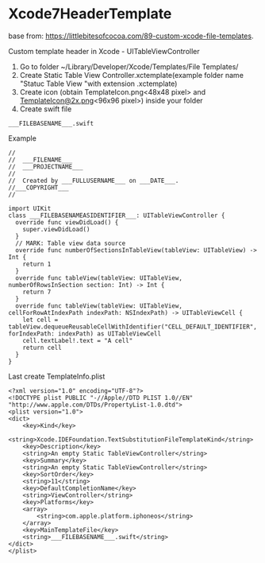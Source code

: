 # Xcode7HeaderTemplate
base from: https://littlebitesofcocoa.com/89-custom-xcode-file-templates.

Custom template header in Xcode - UITableViewController
1. Go to folder ~/Library/Developer/Xcode/Templates/File Templates/
2. Create Static Table View Controller.xctemplate(example folder name "Statuc Table View "with extension .xctemplate)
3. Create icon (obtain TemplateIcon.png<48x48 pixel> and TemplateIcon@2x.png<96x96 pixel>) inside your folder
4. Create swift file 
```shell
___FILEBASENAME___.swift
```
Example
```shell
//
//  ___FILENAME___
//  ___PROJECTNAME___
//
//  Created by ___FULLUSERNAME___ on ___DATE___.
//___COPYRIGHT___
//

import UIKit
class ___FILEBASENAMEASIDENTIFIER___: UITableViewController {
  override func viewDidLoad() {
    super.viewDidLoad()
  }
  // MARK: Table view data source
  override func numberOfSectionsInTableView(tableView: UITableView) -> Int {
    return 1
  }
  override func tableView(tableView: UITableView, numberOfRowsInSection section: Int) -> Int {
    return 7
  }
  override func tableView(tableView: UITableView, cellForRowAtIndexPath indexPath: NSIndexPath) -> UITableViewCell {
    let cell = tableView.dequeueReusableCellWithIdentifier("CELL_DEFAULT_IDENTIFIER", forIndexPath: indexPath) as UITableViewCell
    cell.textLabel!.text = "A cell"
    return cell
  }
}
```
Last create TemplateInfo.plist
```shell
<?xml version="1.0" encoding="UTF-8"?>
<!DOCTYPE plist PUBLIC "-//Apple//DTD PLIST 1.0//EN" "http://www.apple.com/DTDs/PropertyList-1.0.dtd">
<plist version="1.0">
<dict>
	<key>Kind</key>
	<string>Xcode.IDEFoundation.TextSubstitutionFileTemplateKind</string>
	<key>Description</key>
	<string>An empty Static TableViewController</string>
	<key>Summary</key>
	<string>An empty Static TableViewController</string>
	<key>SortOrder</key>
	<string>11</string>
	<key>DefaultCompletionName</key>
	<string>ViewController</string>
	<key>Platforms</key>
	<array>
		<string>com.apple.platform.iphoneos</string>
	</array>
	<key>MainTemplateFile</key>
	<string>___FILEBASENAME___.swift</string>
</dict>
</plist>
```
